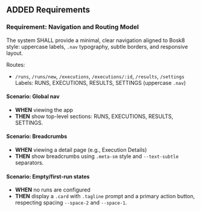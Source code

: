 ## ADDED Requirements

### Requirement: Navigation and Routing Model
The system SHALL provide a minimal, clear navigation aligned to Bosk8 style: uppercase labels, `.nav` typography, subtle borders, and responsive layout.

Routes:
- `/runs`, `/runs/new`, `/executions`, `/executions/:id`, `/results`, `/settings`
Labels: RUNS, EXECUTIONS, RESULTS, SETTINGS (uppercase `.nav`)

#### Scenario: Global nav
- **WHEN** viewing the app
- **THEN** show top-level sections: RUNS, EXECUTIONS, RESULTS, SETTINGS.

#### Scenario: Breadcrumbs
- **WHEN** viewing a detail page (e.g., Execution Details)
- **THEN** show breadcrumbs using `.meta-sm` style and `--text-subtle` separators.

#### Scenario: Empty/first-run states
- **WHEN** no runs are configured
- **THEN** display a `.card` with `.tagline` prompt and a primary action button, respecting spacing `--space-2` and `--space-1`.


